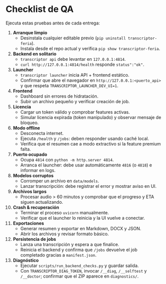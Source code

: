 # Checklist de QA

Ejecuta estas pruebas antes de cada entrega:

1. **Arranque limpio**
   - Desinstala cualquier editable previo (`pip uninstall transcriptor-feria`).
   - Instala desde el repo actual y verifica `pip show transcriptor-feria`.
2. **Backend en solitario**
   - `transcriptor api` debe levantar en `127.0.0.1:4814`.
   - `curl http://127.0.0.1:4814/health` responde `status":"ok"`.
3. **Launcher**
   - `transcriptor launcher` inicia API + frontend estático.
   - Confirmar que abre el navegador en `http://127.0.0.1:<puerto_api>` y que respeta `TRANSCRIPTOR_LAUNCHER_DEV_UI=1`.
4. **Frontend**
   - Dashboard sin errores de hidratación.
   - Subir un archivo pequeño y verificar creación de job.
5. **Licencia**
   - Cargar un token válido y comprobar features activas.
   - Simular licencia expirada (token manipulado) y observar mensaje de bloqueo.
6. **Modo offline**
   - Desconecta internet.
   - Ejecuta `/health` y `/jobs`: deben responder usando caché local.
   - Verifica que el resumen cae a modo extractivo si la feature premium falta.
7. **Puerto ocupado**
   - Ocupa `4814` con `python -m http.server 4814`.
   - Arranca el launcher: debe usar automáticamente `4816` (o `4818`) e informar en logs.
8. **Modelos corruptos**
   - Corromper un archivo en `data/models`.
   - Lanzar transcripción: debe registrar el error y mostrar aviso en UI.
9. **Archivos largos**
   - Procesar audio > 60 minutos y comprobar que el progreso y ETA siguen actualizando.
10. **Crash & recuperación**
    - Terminar el proceso `uvicorn` manualmente.
    - Verificar que el launcher lo reinicia y la UI vuelve a conectar.
11. **Exportaciones**
    - Generar resumen y exportar en Markdown, DOCX y JSON.
    - Abrir los archivos y revisar formato básico.
12. **Persistencia de jobs**
    - Lanza una transcripción y espera a que finalice.
    - Reinicia el backend y confirma que `/jobs` devuelve el job completado gracias a `manifest.json`.
13. **Diagnóstico**
    - Ejecutar `scripts/run_backend_checks.py` y guardar salida.
    - Con `TRANSCRIPTOR_DIAG_TOKEN`, invocar `/__diag`, `/__selftest` y `/__doctor`; confirmar que el ZIP aparece en `diagnostics/`.
